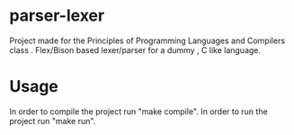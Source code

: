 # parser-lexer
Project made for the Principles of Programming Languages and Compilers class . Flex/Bison  based lexer/parser for a dummy , C like language. 

# Usage
In order to compile the project run "make compile".
In order to run the project run "make run".
